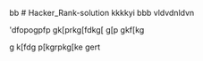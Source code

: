 bb # Hacker_Rank-solution
kkkkyi
bbb
vldvdnldvn

'dfopogpfp
gk[prkg[fdkg[
g[p
gkf[kg

g
k[fdg
p[kgrpkg[ke
gert
